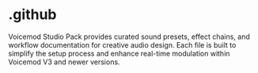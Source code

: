 # .github
Voicemod Studio Pack provides curated sound presets, effect chains, and workflow documentation for creative audio design. Each file is built to simplify the setup process and enhance real-time modulation within Voicemod V3 and newer versions.

